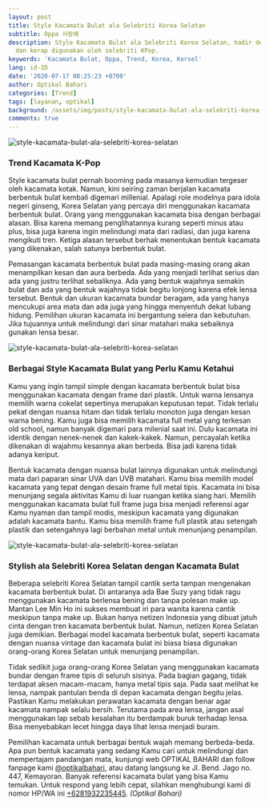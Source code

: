 ```yaml
---
layout: post
title: Style Kacamata Bulat ala Selebriti Korea Selatan
subtitle: Oppa 사랑해
description: Style Kacamata Bulat ala Selebriti Korea Selatan, hadir dengan berbagai model
  dan kerap digunakan oleh selebriti KPop.
keywords: 'Kacamata Bulat, Oppa, Trend, Korea, Korsel'
lang: id-ID
date: '2020-07-17 08:25:23 +0700'
author: Optikal Bahari
categories: [Trend]
tags: [layanan, optikal]
background: /assets/img/posts/style-kacamata-bulat-ala-selebriti-korea-selatan/style-kacamata-bulat-ala-selebriti-korea-selatan-00.webp
comments: true
---
```


<div class="card-deck mb-3">
  <div class="card shadow p-3 mb-5 bg-white rounded">
    <img
      data-src="/assets/img/posts/style-kacamata-bulat-ala-selebriti-korea-selatan/style-kacamata-bulat-ala-selebriti-korea-selatan-01.webp"
      src="/assets/img/posts/style-kacamata-bulat-ala-selebriti-korea-selatan/style-kacamata-bulat-ala-selebriti-korea-selatan-01.webp"
      class="card-img-top"
      alt="style-kacamata-bulat-ala-selebriti-korea-selatan" />
    <div class="card-body">
      <h3 class="card-title">Trend Kacamata K-Pop</h3>
      <p class="card-text text-left">
        Style kacamata bulat pernah booming pada masanya kemudian tergeser oleh kacamata kotak. Namun, kini seiring zaman                                
      berjalan kacamata berbentuk bulat kembali digemari millenial. Apalagi role modelnya para idola negeri ginseng, Korea
      Selatan yang percaya diri menggunakan kacamata berbentuk bulat. Orang yang menggunakan kacamata bisa dengan berbagai alasan. 
      Bisa karena memang penglihatannya kurang seperti minus atau plus, bisa juga karena ingin melindungi mata dari radiasi, dan 
      juga karena mengikuti tren. Ketiga alasan tersebut berhak menentukan bentuk kacamata yang dikenakan, salah satunya berbentuk bulat.
      </p>
      <p class="card-text text-left">
        Pemasangan kacamata berbentuk bulat pada masing-masing orang akan menampilkan kesan dan aura berbeda. Ada yang menjadi                                
      terlihat serius dan ada yang justru terlihat sebaliknya. Ada yang bentuk wajahnya semakin bulat dan ada yang bentuk
      wajahnya tidak begitu lonjong karena efek lensa tersebut. Bentuk dan ukuran kacamata bundar beragam, ada yang hanya mencukupi area 
      mata dan ada juga yang hingga menyentuh dekat lubang hidung. Pemilihan ukuran kacamata ini bergantung selera dan kebutuhan. 
      Jika tujuannya untuk melindungi dari sinar matahari maka sebaiknya gunakan lensa besar.
      </p>
    </div>
  </div>
</div>

<div class="card-deck mb-3">
  <div class="card shadow p-3 mb-5 bg-white rounded">
    <img
      data-src="/assets/img/posts/style-kacamata-bulat-ala-selebriti-korea-selatan/style-kacamata-bulat-ala-selebriti-korea-selatan-02.webp"
      src="/assets/img/posts/style-kacamata-bulat-ala-selebriti-korea-selatan/style-kacamata-bulat-ala-selebriti-korea-selatan-02.webp"
      class="card-img-top"
      alt="style-kacamata-bulat-ala-selebriti-korea-selatan" />
    <div class="card-body">
      <h3 class="card-title">
        Berbagai Style Kacamata Bulat yang Perlu Kamu Ketahui
      </h3>
      <p class="card-text text-left">
        Kamu yang ingin tampil simple dengan kacamata berbentuk bulat bisa menggunakan kacamata dengan frame dari plastik.                                
        Untuk warna lensanya memilih warna cokelat sepertinya merupakan keputusan tepat. Tidak terlalu pekat dengan nuansa
        hitam dan tidak terlalu monoton juga dengan kesan warna bening. Kamu juga bisa memilih kacamata full metal yang terkesan 
        old school, namun banyak digemari para milenial saat ini. Dulu kacamata ini identik dengan nenek-nenek dan kakek-kakek. 
        Namun, percayalah ketika dikenakan di wajahmu kesannya akan berbeda. Bisa jadi karena tidak adanya keriput.
      </p>
      <p class="card-text text-left">
        Bentuk kacamata dengan nuansa bulat lainnya digunakan untuk melindungi mata dari paparan sinar UVA dan UVB matahari.                                
          Kamu bisa memilih model kacamata yang tepat dengan desain frame full metal tipis. Kacamata ini bisa menunjang segala
          aktivitas Kamu di luar ruangan ketika siang hari. Memilih menggunakan kacamata bulat full frame juga bisa menjadi referensi 
          agar Kamu nyaman dan tampil modis, meskipun kacamata yang digunakan adalah kacamata bantu. Kamu bisa memilih frame full plastik 
          atau setengah plastik dan setengahnya lagi berbahan metal untuk menunjang penampilan.
      </p>
    </div>
  </div>
</div>

<div class="card-deck mb-3">
  <div class="card shadow p-3 mb-5 bg-white rounded">
    <img
      data-src="/assets/img/posts/style-kacamata-bulat-ala-selebriti-korea-selatan/style-kacamata-bulat-ala-selebriti-korea-selatan-03.webp"
      src="/assets/img/posts/style-kacamata-bulat-ala-selebriti-korea-selatan/style-kacamata-bulat-ala-selebriti-korea-selatan-03.webp"
      class="card-img-top"
      alt="style-kacamata-bulat-ala-selebriti-korea-selatan" />
    <div class="card-body">
      <h3 class="card-title">
        Stylish ala Selebriti Korea Selatan dengan Kacamata Bulat
      </h3>
      <p class="card-text text-left">
        Beberapa selebriti Korea Selatan tampil cantik serta tampan mengenakan kacamata berbentuk bulat. Di antaranya ada Bae                                
          Suzy yang tidak ragu menggunakan kacamata berlensa bening dan tanpa polesan make up. Mantan Lee Min Ho ini sukses
          membuat iri para wanita karena cantik meskipun tanpa make up.
        Bukan hanya netizen Indonesia yang dibuat jatuh cinta dengan tren kacamata berbentuk bulat. Namun, netizen Korea                  
          Selatan juga demikian. Berbagai model kacamata berbentuk bulat, seperti kacamata dengan nuansa vintage dan kacamata
          bulat ini biasa biasa digunakan orang-orang Korea Selatan untuk menunjang penampilan.
      </p>
      <p class="card-text text-left">
        Tidak sedikit juga orang-orang Korea Selatan yang menggunakan kacamata bundar dengan frame tipis di seluruh sisinya.                                
          Pada bagian gagang, tidak terdapat aksen macam-macam, hanya metal tipis saja. Pada saat melihat ke lensa, nampak
          pantulan benda di depan kacamata dengan begitu jelas.
        Pastikan Kamu melakukan perawatan kacamata dengan benar agar kacamata nampak selalu bersih. Terutama pada area lensa,                  
          jangan asal menggunakan lap sebab kesalahan itu berdampak buruk terhadap lensa. Bisa menyebabkan lecet hingga daya
          lihat lensa menjadi buram.
      </p>
      <p class="card-text text-left">
        Pemilihan kacamata untuk berbagai bentuk wajah memang berbeda-beda. Apa pun bentuk kacamata yang sedang Kamu cari untuk                                
          melindungi dan mempertajam pandangan mata, kunjungi web OPTIKAL BAHARI dan follow fanpage kami
        <a
          href="https://www.facebook.com/optikalbahari"
          id="FBClick"
          title="Facebook Page Optikal Bahari"
          class="FacebookPage">@optikalbahari</a>, atau datang langsung ke Jl. Bend. Jago no. 447, Kemayoran. Banyak referensi kacamata bulat yang bisa Kamu temukan.                                
          Untuk respond yang lebih cepat, silahkan menghubungi kami di nomor HP/WA ini
        <a
          href="https://api.whatsapp.com/send?phone=6281932235445&text=Hallo%2C+saya+butuh+informasi+lebih+lanjut+mengenai+Optikal+Bahari"
          id="WhatsAppClick"
          class="WhatsAppCall"
          title="Call WhatsApp">+6281932235445</a>.
        <em>(Optikal Bahari)</em>
      </p>
    </div>
  </div>
</div>
